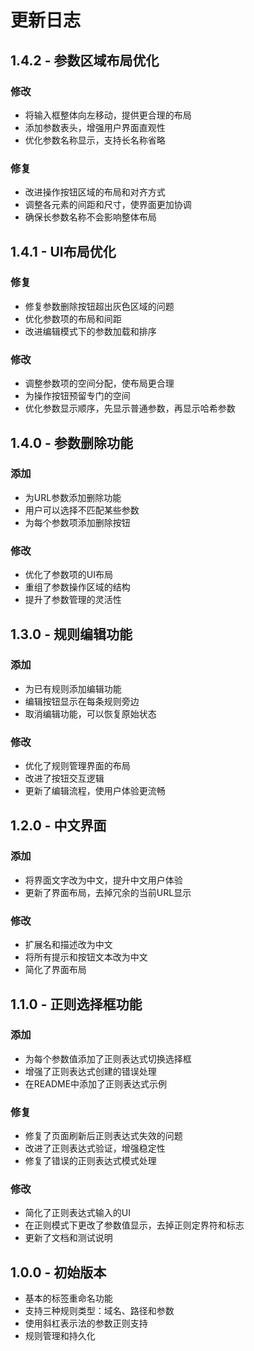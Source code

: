 # 更新日志

## 1.4.2 - 参数区域布局优化

### 修改
- 将输入框整体向左移动，提供更合理的布局
- 添加参数表头，增强用户界面直观性
- 优化参数名称显示，支持长名称省略

### 修复
- 改进操作按钮区域的布局和对齐方式
- 调整各元素的间距和尺寸，使界面更加协调
- 确保长参数名称不会影响整体布局

## 1.4.1 - UI布局优化

### 修复
- 修复参数删除按钮超出灰色区域的问题
- 优化参数项的布局和间距
- 改进编辑模式下的参数加载和排序

### 修改
- 调整参数项的空间分配，使布局更合理
- 为操作按钮预留专门的空间
- 优化参数显示顺序，先显示普通参数，再显示哈希参数

## 1.4.0 - 参数删除功能

### 添加
- 为URL参数添加删除功能
- 用户可以选择不匹配某些参数
- 为每个参数项添加删除按钮

### 修改
- 优化了参数项的UI布局
- 重组了参数操作区域的结构
- 提升了参数管理的灵活性

## 1.3.0 - 规则编辑功能

### 添加
- 为已有规则添加编辑功能
- 编辑按钮显示在每条规则旁边
- 取消编辑功能，可以恢复原始状态

### 修改
- 优化了规则管理界面的布局
- 改进了按钮交互逻辑
- 更新了编辑流程，使用户体验更流畅

## 1.2.0 - 中文界面

### 添加
- 将界面文字改为中文，提升中文用户体验
- 更新了界面布局，去掉冗余的当前URL显示

### 修改
- 扩展名和描述改为中文
- 将所有提示和按钮文本改为中文
- 简化了界面布局

## 1.1.0 - 正则选择框功能

### 添加
- 为每个参数值添加了正则表达式切换选择框
- 增强了正则表达式创建的错误处理
- 在README中添加了正则表达式示例

### 修复
- 修复了页面刷新后正则表达式失效的问题
- 改进了正则表达式验证，增强稳定性
- 修复了错误的正则表达式模式处理

### 修改
- 简化了正则表达式输入的UI
- 在正则模式下更改了参数值显示，去掉正则定界符和标志
- 更新了文档和测试说明

## 1.0.0 - 初始版本

- 基本的标签重命名功能
- 支持三种规则类型：域名、路径和参数
- 使用斜杠表示法的参数正则支持
- 规则管理和持久化 